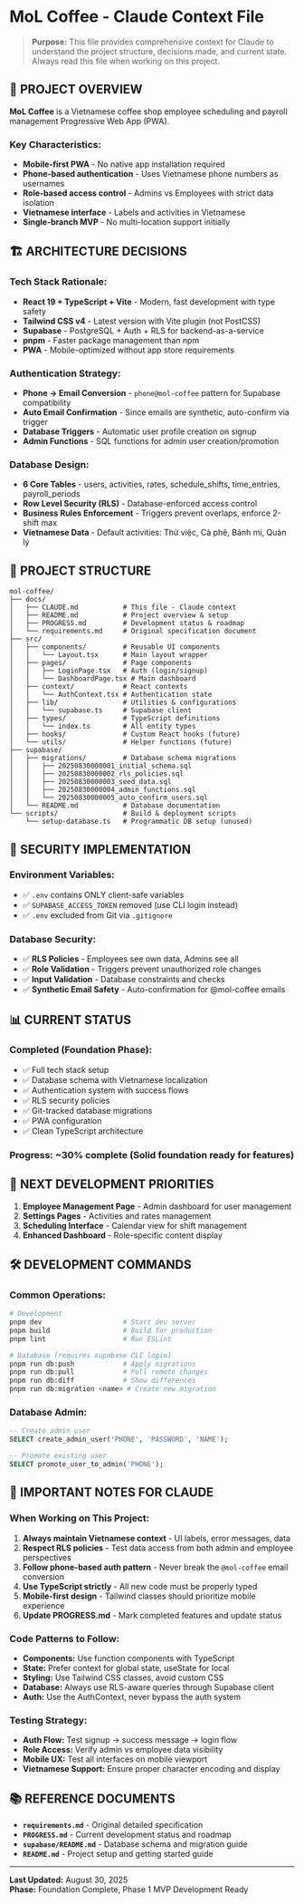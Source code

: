# MoL Coffee - Claude Context File

> **Purpose:** This file provides comprehensive context for Claude to understand the project structure, decisions made, and current state. Always read this file when working on this project.

## 🎯 PROJECT OVERVIEW

**MoL Coffee** is a Vietnamese coffee shop employee scheduling and payroll management Progressive Web App (PWA).

### Key Characteristics:
- **Mobile-first PWA** - No native app installation required
- **Phone-based authentication** - Uses Vietnamese phone numbers as usernames
- **Role-based access control** - Admins vs Employees with strict data isolation
- **Vietnamese interface** - Labels and activities in Vietnamese
- **Single-branch MVP** - No multi-location support initially

## 🏗️ ARCHITECTURE DECISIONS

### **Tech Stack Rationale:**
- **React 19 + TypeScript + Vite** - Modern, fast development with type safety
- **Tailwind CSS v4** - Latest version with Vite plugin (not PostCSS)
- **Supabase** - PostgreSQL + Auth + RLS for backend-as-a-service
- **pnpm** - Faster package management than npm
- **PWA** - Mobile-optimized without app store requirements

### **Authentication Strategy:**
- **Phone → Email Conversion** - `phone@mol-coffee` pattern for Supabase compatibility
- **Auto Email Confirmation** - Since emails are synthetic, auto-confirm via trigger
- **Database Triggers** - Automatic user profile creation on signup
- **Admin Functions** - SQL functions for admin user creation/promotion

### **Database Design:**
- **6 Core Tables** - users, activities, rates, schedule_shifts, time_entries, payroll_periods
- **Row Level Security (RLS)** - Database-enforced access control
- **Business Rules Enforcement** - Triggers prevent overlaps, enforce 2-shift max
- **Vietnamese Data** - Default activities: Thử việc, Cà phê, Bánh mì, Quản lý

## 📁 PROJECT STRUCTURE

```
mol-coffee/
├── docs/
│   ├── CLAUDE.md           # This file - Claude context
│   ├── README.md           # Project overview & setup
│   ├── PROGRESS.md         # Development status & roadmap
│   └── requirements.md     # Original specification document
├── src/
│   ├── components/         # Reusable UI components
│   │   └── Layout.tsx      # Main layout wrapper
│   ├── pages/              # Page components
│   │   ├── LoginPage.tsx   # Auth (login/signup)
│   │   └── DashboardPage.tsx # Main dashboard
│   ├── context/            # React contexts
│   │   └── AuthContext.tsx # Authentication state
│   ├── lib/                # Utilities & configurations
│   │   └── supabase.ts     # Supabase client
│   ├── types/              # TypeScript definitions
│   │   └── index.ts        # All entity types
│   ├── hooks/              # Custom React hooks (future)
│   └── utils/              # Helper functions (future)
├── supabase/
│   ├── migrations/         # Database schema migrations
│   │   ├── 20250830000001_initial_schema.sql
│   │   ├── 20250830000002_rls_policies.sql
│   │   ├── 20250830000003_seed_data.sql
│   │   ├── 20250830000004_admin_functions.sql
│   │   └── 20250830000005_auto_confirm_users.sql
│   └── README.md           # Database documentation
└── scripts/                # Build & deployment scripts
    └── setup-database.ts   # Programmatic DB setup (unused)
```

## 🔐 SECURITY IMPLEMENTATION

### **Environment Variables:**
- ✅ `.env` contains ONLY client-safe variables
- ✅ `SUPABASE_ACCESS_TOKEN` removed (use CLI login instead)
- ✅ `.env` excluded from Git via `.gitignore`

### **Database Security:**
- ✅ **RLS Policies** - Employees see own data, Admins see all
- ✅ **Role Validation** - Triggers prevent unauthorized role changes
- ✅ **Input Validation** - Database constraints and checks
- ✅ **Synthetic Email Safety** - Auto-confirmation for @mol-coffee emails

## 📊 CURRENT STATUS

### **Completed (Foundation Phase):**
- ✅ Full tech stack setup
- ✅ Database schema with Vietnamese localization
- ✅ Authentication system with success flows
- ✅ RLS security policies
- ✅ Git-tracked database migrations
- ✅ PWA configuration
- ✅ Clean TypeScript architecture

### **Progress:** ~30% complete (Solid foundation ready for features)

## 🎯 NEXT DEVELOPMENT PRIORITIES

1. **Employee Management Page** - Admin dashboard for user management
2. **Settings Pages** - Activities and rates management
3. **Scheduling Interface** - Calendar view for shift management
4. **Enhanced Dashboard** - Role-specific content display

## 🛠️ DEVELOPMENT COMMANDS

### **Common Operations:**
```bash
# Development
pnpm dev                    # Start dev server
pnpm build                  # Build for production
pnpm lint                   # Run ESLint

# Database (requires supabase CLI login)
pnpm run db:push            # Apply migrations
pnpm run db:pull            # Pull remote changes
pnpm run db:diff            # Show differences
pnpm run db:migration <name> # Create new migration
```

### **Database Admin:**
```sql
-- Create admin user
SELECT create_admin_user('PHONE', 'PASSWORD', 'NAME');

-- Promote existing user
SELECT promote_user_to_admin('PHONE');
```

## 🚨 IMPORTANT NOTES FOR CLAUDE

### **When Working on This Project:**

1. **Always maintain Vietnamese context** - UI labels, error messages, data
2. **Respect RLS policies** - Test data access from both admin and employee perspectives  
3. **Follow phone-based auth pattern** - Never break the `@mol-coffee` email conversion
4. **Use TypeScript strictly** - All new code must be properly typed
5. **Mobile-first design** - Tailwind classes should prioritize mobile experience
6. **Update PROGRESS.md** - Mark completed features and update status

### **Code Patterns to Follow:**
- **Components:** Use function components with TypeScript
- **State:** Prefer context for global state, useState for local
- **Styling:** Use Tailwind CSS classes, avoid custom CSS
- **Database:** Always use RLS-aware queries through Supabase client
- **Auth:** Use the AuthContext, never bypass the auth system

### **Testing Strategy:**
- **Auth Flow:** Test signup → success message → login flow
- **Role Access:** Verify admin vs employee data visibility
- **Mobile UX:** Test all interfaces on mobile viewport
- **Vietnamese Support:** Ensure proper character encoding and display

## 📚 REFERENCE DOCUMENTS

- **`requirements.md`** - Original detailed specification
- **`PROGRESS.md`** - Current development status and roadmap  
- **`supabase/README.md`** - Database schema and migration guide
- **`README.md`** - Project setup and getting started guide

---

**Last Updated:** August 30, 2025  
**Phase:** Foundation Complete, Phase 1 MVP Development Ready